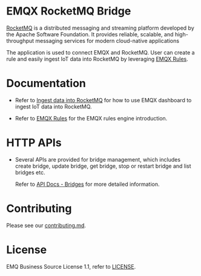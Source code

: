 # EMQX RocketMQ Bridge

[RocketMQ](https://github.com/apache/rocketmq) is a distributed messaging and
streaming platform developed by the Apache Software Foundation.
It provides reliable, scalable, and high-throughput messaging services for modern cloud-native applications

The application is used to connect EMQX and RocketMQ.
User can create a rule and easily ingest IoT data into RocketMQ by leveraging
[EMQX Rules](https://docs.emqx.com/en/enterprise/v5.0/data-integration/rules.html).


# Documentation

- Refer to [Ingest data into RocketMQ](https://docs.emqx.com/en/enterprise/v5.0/data-integration/data-bridge-rocketmq.html)
  for how to use EMQX dashboard to ingest IoT data into RocketMQ.

- Refer to [EMQX Rules](https://docs.emqx.com/en/enterprise/v5.0/data-integration/rules.html)
  for the EMQX rules engine introduction.


# HTTP APIs

- Several APIs are provided for bridge management, which includes create bridge,
  update bridge, get bridge, stop or restart bridge and list bridges etc.

  Refer to [API Docs - Bridges](https://docs.emqx.com/en/enterprise/v5.0/admin/api-docs.html#tag/Bridges)
  for more detailed information.


# Contributing

Please see our [contributing.md](../../CONTRIBUTING.md).


# License

EMQ Business Source License 1.1, refer to [LICENSE](BSL.txt).
